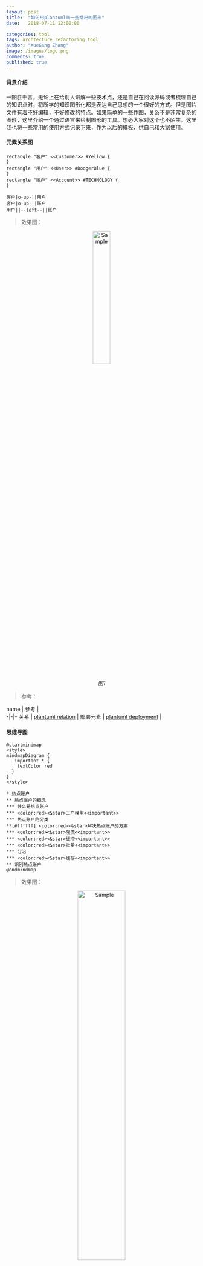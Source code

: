 ```yaml
---
layout: post
title:  "如何用plantuml画一些常用的图形"
date:   2018-07-11 12:00:00

categories: tool
tags: archtecture refactoring tool
author: "XueGang Zhang"
image: /images/logo.png
comments: true
published: true
---
```


#### 背景介绍

一图胜千言，无论上在给别人讲解一些技术点，还是自己在阅读源码或者梳理自己的知识点时，将所学的知识图形化都是表达自己思想的一个很好的方式。但是图片文件有着不好编辑，不好修改的特点。如果简单的一些作图，关系不是非常复杂的图形，这里介绍一个通过语言来绘制图形的工具。想必大家对这个也不陌生。这里我也将一些常用的使用方式记录下来，作为以后的模板，供自己和大家使用。


#### 元素关系图

```plantuml
rectangle "客户" <<Customer>> #Yellow {
}
rectangle "用户" <<User>> #DodgerBlue {
}
rectangle "账户" <<Account>> #TECHNOLOGY {
}

客户|o-up-||用户
客户|o-up-||账户
用户||--left--||账户
```

>效果图：

<p align="center">
	<img src="https://uploader.shimo.im/f/KmP9UIZ8qWwcxXwF.png!thumbnail" alt="Sample"  width="30%" height="30%">
	<p align="center">
		<em>图1</em>
	</p>
</p>

>参考：

name | 参考 |  
-|-|-
关系 | [plantuml relation](https://plantuml.com/zh/ie-diagram) |
部署元素 | [plantuml deployment](https://plantuml.com/zh/deployment-diagram) |

#### 思维导图

```plantuml
@startmindmap
<style>
mindmapDiagram {
  .important * {
	textColor red
  }
}
</style>

* 热点账户
** 热点账户的概念
*** 什么是热点账户
*** <color:red><&star>三户模型<<important>>
*** 热点账户的分类
**[#ffffff] <color:red><&star>解决热点账户的方案
*** <color:red><&star>限流<<important>>
*** <color:red><&star>缓冲<<important>>
*** <color:red><&star>批量<<important>>
*** 分治
*** <color:red><&star>缓存<<important>>
** 识别热点账户
@endmindmap
```

>效果图：

<p align="center">
	<img src="https://uploader.shimo.im/f/erTu3sovZuUjkGxM.png!thumbnail" alt="Sample"  width="50%" height="50%">
	<p align="center">
		<em>图1</em>
	</p>
</p>

>参考：

name | 参考 |  
-|-|-
颜色 | [plantuml color](https://plantuml.com/zh/creole) |
脑图 | [plantuml mapmind](https://plantuml.com/zh/mindmap-diagram) |


